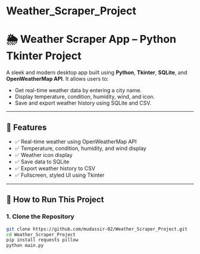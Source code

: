 # Weather_Scraper_Project
# 🌦️ Weather Scraper App – Python Tkinter Project

A sleek and modern desktop app built using **Python**, **Tkinter**, **SQLite**, and **OpenWeatherMap API**. It allows users to:
- Get real-time weather data by entering a city name.
- Display temperature, condition, humidity, wind, and icon.
- Save and export weather history using SQLite and CSV.

---

## 🧩 Features

- ✅ Real-time weather using OpenWeatherMap API  
- ✅ Temperature, condition, humidity, and wind display  
- ✅ Weather icon display  
- ✅ Save data to SQLite  
- ✅ Export weather history to CSV  
- ✅ Fullscreen, styled UI using Tkinter  

---

## 🧪 How to Run This Project

### 1. Clone the Repository
```bash
git clone https://github.com/mudassir-02/Weather_Scraper_Project.git
cd Weather_Scraper_Project
pip install requests pillow
python main.py
